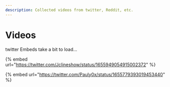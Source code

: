 ```yaml
---
description: Collected videos from twitter, Reddit, etc.
---
```


# Videos

twitter Embeds take a bit to load...

{% embed url="https://twitter.com/Jclineshow/status/1655949054915002372" %}

{% embed url="https://twitter.com/Pauly0x/status/1655779393019453440" %}

